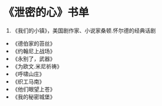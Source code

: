 # 《泄密的心》书单

1. 《我们的小镇》，美国剧作家、小说家桑顿.怀尔德的经典话剧
- 《德伯家的苔丝》
- 《约翰尼上战场》
- 《永别了，武器》
- 《为欧文.米尼祈祷》
- 《呼啸山庄》
- 《织工马南》
- 《他们眼望上苍》
- 《我的秘密城堡》
